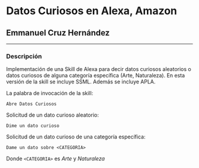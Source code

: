 # Datos Curiosos en Alexa, Amazon
## Emmanuel Cruz Hernández

----

### Descripción

Implementación de una Skill de Alexa para decir datos curiosos aleatorios o datos curiosos de alguna categoría específica (Arte, Naturaleza). En esta versión de la skill se incluye SSML. Además se incluye APLA.

La palabra de invocación de la skill:

    Abre Datos Curiosos

Solicitud de un dato curioso aleatorio:

    Dime un dato curioso

Solicitud de un dato curioso de una categoría específica:

    Dame un dato sobre <CATEGORIA>

Donde `<CATEGORIA>` es _Arte_ y _Naturaleza_